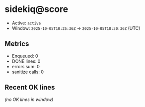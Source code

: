 # sidekiq@score

- Active: `active`
- Window: `2025-10-05T10:25:36Z` → `2025-10-05T10:30:36Z` (UTC)

## Metrics
- Enqueued: 0
- DONE lines: 0
- errors sum: 0
- sanitize calls: 0

## Recent OK lines
_(no OK lines in window)_
